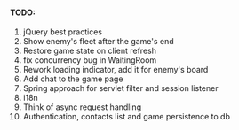 #### TODO:
1. jQuery best practices
1. Show enemy's fleet after the game's end
1. Restore game state on client refresh
1. fix concurrency bug in WaitingRoom
1. Rework loading indicator, add it for enemy's board
1. Add chat to the game page
1. Spring approach for servlet filter and session listener
1. i18n
1. Think of async request handling
1. Authentication, contacts list and game persistence to db
